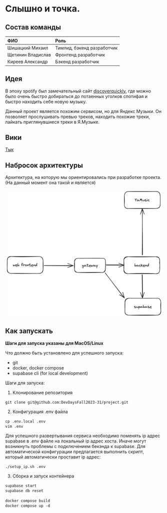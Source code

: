# Слышно и точка.

## Состав команды

| ФИО               | Роль                              |
|:------------------|:----------------------------------|
| Шишацкий Михаил   | Тимлид, бэкенд разработчик        |
| Щетинин Владислав | Фронтенд разработчик              |
| Киреев Александр  | Бэкенд разработчик                |

## Идея

В эпоху spotify был замечательный сайт [discoverquickly](https://discoverquickly.com/), где можно было очень быстро добираться до потаенных уголков спотифая и быстро находить себе новую музыку.

Данный проект является похожим сервисом, но для Яндекс Музыки. Он позволяет прослушивать превью треков, находить похожие треки, лайкать приглянувшиеся треки в Я.Музыке.

## Вики

[Тык](https://cs-uni.ru/index.php?title=DDF23_Слышно_и_точка)

## Набросок архитектуры

Архитектура, на которую мы ориентировались при разработке проекта. (На данный момент она такой и является)

![alt text](https://github.com/DevDaysFall2023-31/project/blob/main/picture/arch.png "Architecture")

## Как запускать

**Шаги для запуска указаны для MacOS/Linux**

Что должно быть установлено для успешного запуска:
- git
- docker, docker compose
- supabase cli (for local development)

Шаги для запуска:

1. Клонирование репозитория
```
git clone git@github.com:DevDaysFall2023-31/project.git
```

2. Конфигурация .env файла
```
cp .env.local .env
vim .env
```

Для успешного развертывания сервиса необходимо поменять ip адрес supabase в .env файле на локальный ip адрес хоста. Иначе могут возникнуть проблемы с подключением бекэнда к supabase. Для автоматической конфигурации предлагается выполнить скрипт, который автоматически проставит ip адрес:
```
./setup_ip.sh .env
```

3. Сборка и запуск контейнера
```
supabase start
supabase db reset

docker compose build
docker compose up -d
```
